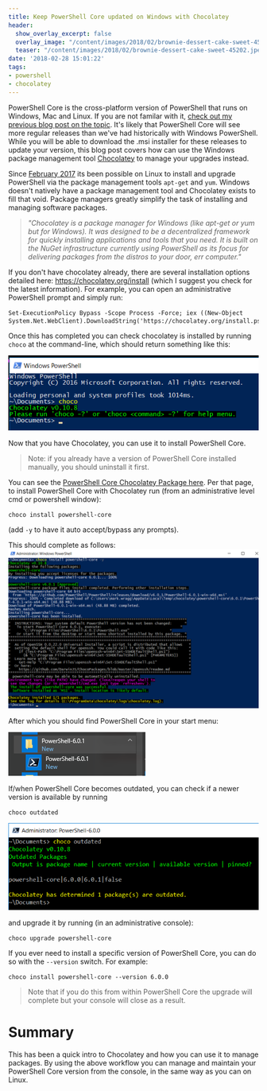 ```yaml
---
title: Keep PowerShell Core updated on Windows with Chocolatey
header:
  show_overlay_excerpt: false
  overlay_image: "/content/images/2018/02/brownie-dessert-cake-sweet-45202.jpeg"
  teaser: "/content/images/2018/02/brownie-dessert-cake-sweet-45202.jpeg"
date: '2018-02-28 15:01:22'
tags:
- powershell
- chocolatey
---
```

PowerShell Core is the cross-platform version of PowerShell that runs on Windows, Mac and Linux. If you are not familar with it, [check out my previous blog post on the topic](http://wragg.io/powershell-core/). It's likely that PowerShell Core will see more regular releases than we've had historically with Windows PowerShell. While you will be able to download the .msi installer for these releases to update your version, this blog post covers how can use the Windows package management tool [Chocolatey](https://chocolatey.org) to manage your upgrades instead.

Since [February 2017](https://blogs.msdn.microsoft.com/powershell/2017/02/01/installing-latest-powershell-core-6-0-release-on-linux-just-got-easier/) its been possible on Linux to install and upgrade PowerShell via the package management tools `apt-get` and `yum`. Windows doesn't natively have a package management tool and Chocolatey exists to fill that void. Package managers greatly simplify the task of installing and managing software packages.

> *"Chocolatey is a package manager for Windows (like apt-get or yum but for Windows). It was designed to be a decentralized framework for quickly installing applications and tools that you need. It is built on the NuGet infrastructure currently using PowerShell as its focus for delivering packages from the distros to your door, err computer."*

If you don't have chocolatey already, there are several installation options detailed here: https://chocolatey.org/install (which I suggest you check for the latest information). For example, you can open an administrative PowerShell prompt and simply run:
```
Set-ExecutionPolicy Bypass -Scope Process -Force; iex ((New-Object System.Net.WebClient).DownloadString('https://chocolatey.org/install.ps1'))
```
Once this has completed you can check chocolatey is installed by running `choco` at the command-line, which should return something like this:

![](/content/images/2018/02/Check-Chocolatey-Is-Installed.png)

Now that you have Chocolatey, you can use it to install PowerShell Core.

> Note: if you already have a version of PowerShell Core installed manually, you should uninstall it first.

You can see the [PowerShell Core Chocolatey Package here](https://chocolatey.org/packages/powershell-core). Per that page, to install PowerShell Core with Chocolatey run (from an administrative level cmd or powershell window):
```
choco install powershell-core
```
(add `-y` to have it auto accept/bypass any prompts).

This should complete as follows:
![Chocolatey installation of PowerShell Core](/content/images/2018/02/Chocolatey-install-powershell-core.png)

After which you should find PowerShell Core in your start menu:

![PowerShell Core in Start Menu](/content/images/2018/02/PowerShell-Core-Startmenu.png)

If/when PowerShell Core becomes outdated, you can check if a newer version is available by running
```
choco outdated
```
![Checking if PowerShell Core is outdated with Chocolatey](/content/images/2018/02/choco-outdated-powershell-core.png)

and upgrade it by running (in an administrative console):
```
choco upgrade powershell-core
```
If you ever need to install a specific version of PowerShell Core, you can do so with the `--version` switch. For example:
```
choco install powershell-core --version 6.0.0
```
> Note that if you do this from within PowerShell Core the upgrade will complete but your console will close as a result.

# Summary

This has been a quick intro to Chocolatey and how you can use it to manage packages. By using the above workflow you can manage and maintain your PowerShell Core version from the console, in the same way as you can on Linux.